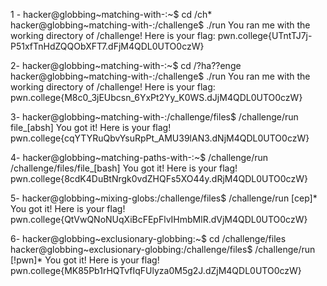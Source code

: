 1 -
hacker@globbing~matching-with-:~$ cd /ch*
hacker@globbing~matching-with-:/challenge$ ./run
You ran me with the working directory of /challenge! Here is your flag:
pwn.college{UTntTJ7j-P51xfTnHdZQQObXFT7.dFjM4QDL0UTO0czW}

2- 
hacker@globbing~matching-with-:~$ cd /?ha??enge
hacker@globbing~matching-with-:/challenge$ ./run
You ran me with the working directory of /challenge! Here is your flag:
pwn.college{M8c0_3jEUbcsn_6YxPt2Yy_K0WS.dJjM4QDL0UTO0czW}

3- 
hacker@globbing~matching-with-:/challenge/files$ /challenge/run file_[absh]
You got it! Here is your flag!
pwn.college{cqYTYRuQbvYsuRpPt_AMU39lAN3.dNjM4QDL0UTO0czW}

4- 
hacker@globbing~matching-paths-with-:~$ /challenge/run /challenge/files/file_[bash]
You got it! Here is your flag!
pwn.college{8cdK4DuBtNrgk0vdZHQFs5XO44y.dRjM4QDL0UTO0czW}

5-
hacker@globbing~mixing-globs:/challenge/files$ /challenge/run [cep]*
You got it! Here is your flag!
pwn.college{QtVwQNoNUqXiBcFEpFlvIHmbMlR.dVjM4QDL0UTO0czW}

6- 
hacker@globbing~exclusionary-globbing:~$ cd /challenge/files
hacker@globbing~exclusionary-globbing:/challenge/files$ /challenge/run [!pwn]*
You got it! Here is your flag!
pwn.college{MK85Pb1rHQTvfIqFUlyza0M5g2J.dZjM4QDL0UTO0czW}
